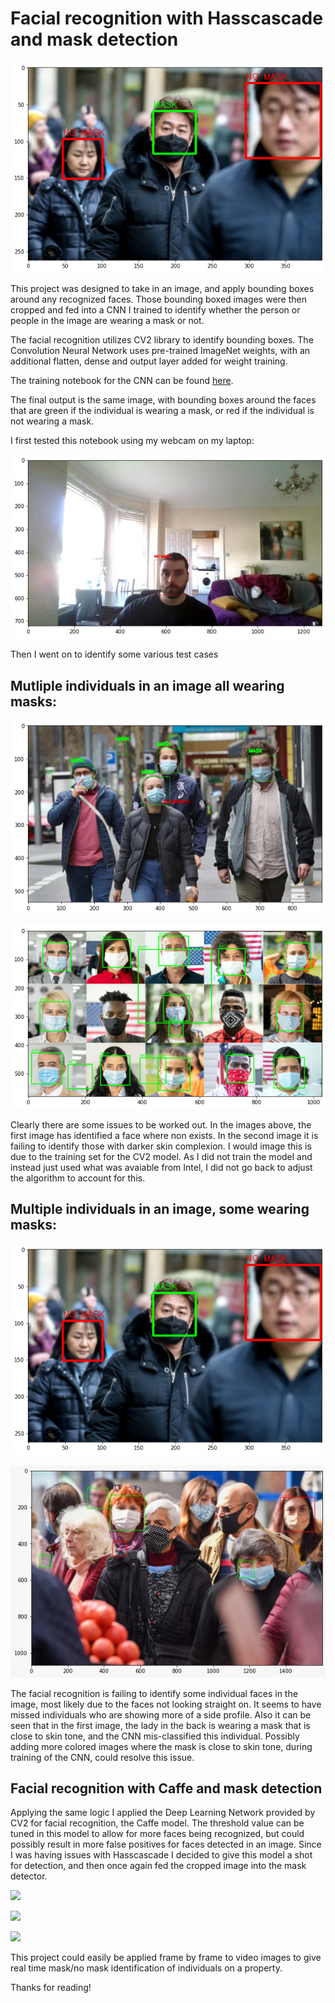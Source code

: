 # Facial recognition with Hasscascade and mask detection

![](Output/faces4.png)

This project was designed to take in an image, and apply bounding boxes around any recognized faces. Those bounding boxed images were then cropped and fed into a CNN I trained to identify whether the person or people in the image are wearing a mask or not.

The facial recognition utilizes CV2 library to identify bounding boxes.
The Convolution Neural Network uses pre-trained ImageNet weights, with an additional flatten, dense and output layer added for weight training.

The training notebook for the CNN can be found [here](https://github.com/danielbsimpson/Mask-Recognition-using-CNN-and-Transfer-Learning).

The final output is the same image, with bounding boxes around the faces that are green if the individual is wearing a mask, or red if the individual is not wearing a mask.

I first tested this notebook using my webcam on my laptop:

![](Output/Test_image_me.png)

Then I went on to identify some various test cases

## Mutliple individuals in an image all wearing masks:

![](Output/faces2.png)

![](Output/faces3.png)

Clearly there are some issues to be worked out. In the images above, the first image has identified a face where non exists. In the second image it is failing to identify those with darker skin complexion. I would image this is due to the training set for the CV2 model. As I did not train the model and instead just used what was avaiable from Intel, I did not go back to adjust the algorithm to account for this.

## Multiple individuals in an image, some wearing masks:

![](Output/faces4.png)

![](Output/faces1.jpeg)

The facial recognition is failing to identify some individual faces in the image, most likely due to the faces not looking straight on. It seems to have missed individuals who are showing more of a side profile. Also it can be seen that in the first image, the lady in the back is wearing a mask that is close to skin tone, and the CNN mis-classified this individual. Possibly adding more colored images where the mask is close to skin tone, during training of the CNN, could resolve this issue.

## Facial recognition with Caffe and mask detection

Applying the same logic I applied the Deep Learning Network provided by CV2 for facial recognition, the Caffe model. The threshold value can be tuned in this model to allow for more faces being recognized, but could possibly result in more false positives for faces detected in an image.
Since I was having issues with Hasscascade I decided to give this model a shot for detection, and then once again fed the cropped image into the mask detector.

![](faces3_caffe.png)

![](faces2_caffe_masknet.png)

![](multiple_faces_caffe_masknet.png)

This project could easily be applied frame by frame to video images to give real time mask/no mask identification of individuals on a property.

Thanks for reading!
